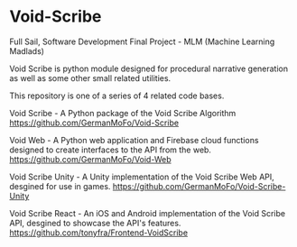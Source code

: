 # Void-Scribe
Full Sail, Software Development Final Project - MLM (Machine Learning Madlads)

Void Scribe is python module designed for procedural narrative generation as well as some other small related utilities.

This repository is one of a series of 4 related code bases.

Void Scribe - A Python package of the Void Scribe Algorithm
https://github.com/GermanMoFo/Void-Scribe

Void Web - A Python web application and Firebase cloud functions designed to create interfaces to the API from the web.
https://github.com/GermanMoFo/Void-Web

Void Scribe Unity - A Unity implementation of the Void Scribe Web API, desgined for use in games.
https://github.com/GermanMoFo/Void-Scribe-Unity

Void Scribe React - An iOS and Android implementation of the Void Scribe API, desgined to showcase the API's features.
https://github.com/tonyfra/Frontend-VoidScribe

